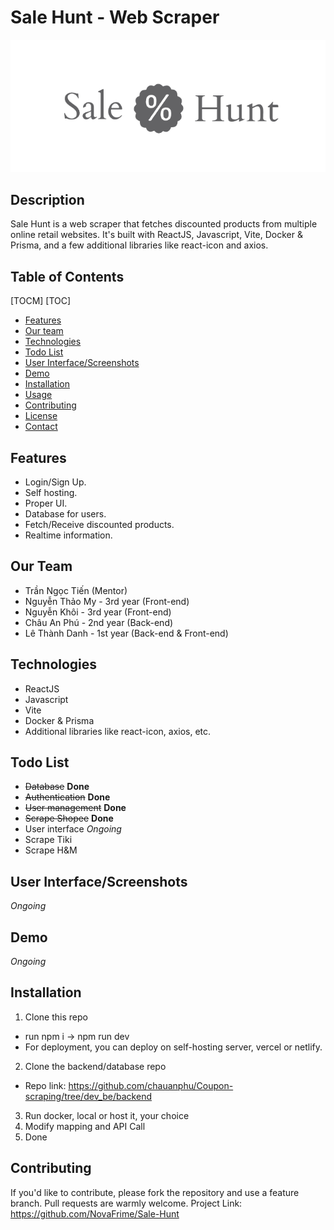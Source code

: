 # Sale Hunt - Web Scraper

![](https://raw.githubusercontent.com/NovaFrime/Sale-Hunt/main/readme_1.png?token=GHSAT0AAAAAACHLIOVYK5V3T4B24RQG6DKGZLOLUEQ)

## Description

Sale Hunt is a web scraper that fetches discounted products from multiple online retail websites. It's built with ReactJS, Javascript, Vite, Docker & Prisma, and a few additional libraries like react-icon and axios.

## Table of Contents
[TOCM]
[TOC]
- [Features](#features)
- [Our team](#our-team)
- [Technologies](#technologies)
- [Todo List](#todo-list)
- [User Interface/Screenshots](#user-interface-screenshots)
- [Demo](#demo)
- [Installation](#installation)
- [Usage](#usage)
- [Contributing](#contributing)
- [License](#license)
- [Contact](#contact)

## Features

- Login/Sign Up.
- Self hosting.
- Proper UI.
- Database for users.
- Fetch/Receive discounted products.
- Realtime information.
## Our Team
- Trần Ngọc Tiến (Mentor)
- Nguyễn Thảo My - 3rd year (Front-end)
- Nguyễn Khôi - 3rd year (Front-end)
- Châu An Phú - 2nd year (Back-end)
- Lê Thành Danh - 1st year (Back-end & Front-end)
## Technologies

- ReactJS
- Javascript
- Vite
- Docker & Prisma
- Additional libraries like react-icon, axios, etc.

## Todo List

- ~~Database~~ **Done**
- ~~Authentication~~ **Done**
- ~~User management~~ **Done**
- ~~Scrape Shopee~~ **Done**
- User interface *Ongoing*
- Scrape Tiki
- Scrape H&M

## User Interface/Screenshots

*Ongoing*

## Demo

*Ongoing*

## Installation

1. Clone this repo
  - run npm i -> npm run dev
  - For deployment, you can deploy on self-hosting server, vercel or netlify.
2. Clone the backend/database repo
  - Repo link: https://github.com/chauanphu/Coupon-scraping/tree/dev_be/backend
3. Run docker, local or host it, your choice
4. Modify mapping and API Call
5. Done

## Contributing

If you'd like to contribute, please fork the repository and use a feature branch. Pull requests are warmly welcome.
Project Link: https://github.com/NovaFrime/Sale-Hunt

